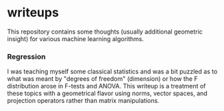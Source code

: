 # writeups                                                                             
This repository contains some thoughts (usually additional geometric insight) for various machine learning algorithms.
                                                                             
### Regression                                                              
                                                                             
I was teaching myself some classical statistics and was a bit puzzled as to what was meant by "degrees of freedom" (dimension) or how the F distribution arose in F-tests and ANOVA. This writeup is a treatment of these topics with a geometrical flavor using norms, vector spaces, and projection operators rather than matrix manipulations. 

